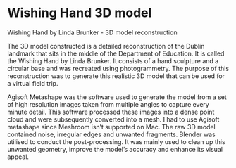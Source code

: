 # Wishing Hand 3D model
Wishing Hand by Linda Brunker - 3D model reconstruction

The 3D model constructed is a detailed reconstruction of the Dublin landmark that sits in the middle of the Department of Education. It is called the Wishing Hand by Linda Brunker. It consists of a hand sculpture and a circular base and was recreated using photogrammetry. The purpose of this reconstruction was to generate this realistic 3D model that can be used for a virtual field trip.

Agisoft Metashape was the software used to generate the model from a set of high resolution images taken from multiple angles to capture every minute detail. This software processed these images into a dense point cloud and were subsequently converted into a mesh. I had to use Agisoft metashape since Meshroom isn’t supported on Mac. The raw 3D model contained noise, irregular edges and unwanted fragments. Blender was utilised to conduct the post-processing. It was mainly used to clean up this unwanted geometry, improve the model’s accuracy and enhance its visual appeal.

